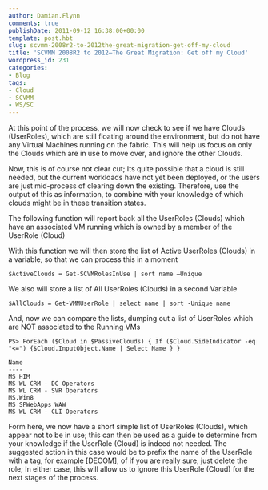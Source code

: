 ```yaml
---
author: Damian.Flynn
comments: true
publishDate: 2011-09-12 16:38:00+00:00
template: post.hbt
slug: scvmm-2008r2-to-2012the-great-migration-get-off-my-cloud
title: 'SCVMM 2008R2 to 2012–The Great Migration: Get off my Cloud'
wordpress_id: 231
categories:
- Blog
tags:
- Cloud
- SCVMM
- WS/SC
---
```


At this point of the process, we will now check to see if we have Clouds (UserRoles), which are still floating around the environment, but do not have any Virtual Machines running on the fabric. This will help us focus on only the Clouds which are in use to move over, and ignore the other Clouds.

Now, this is of course not clear cut; Its quite possible that a cloud is still needed, but the current workloads have not yet been deployed, or the users are just mid-process of clearing down the existing. Therefore, use the output of this as information, to combine with your knowledge of which clouds might be in these transition states.

The following function will report back all the UserRoles (Clouds) which have an associated VM running which is owned by a member of the UserRole (Cloud)

With this function we will then store the list of Active UserRoles (Clouds) in a variable, so that we can process this in a moment
    
    $ActiveClouds = Get-SCVMRolesInUse | sort name –Unique




We also will store a list of All UserRoles (Clouds) in a second Variable
    
    $AllClouds = Get-VMMUserRole | select name | sort -Unique name




And, now we can compare the lists, dumping out a list of UserRoles which are NOT associated to the Running VMs
    
    PS> ForEach ($Cloud in $PassiveClouds) { If ($Cloud.SideIndicator -eq "<=") {$Cloud.InputObject.Name | Select Name } }
    
    Name
    ----
    MS HIM
    MS WL CRM - DC Operators
    MS WL CRM - SVR Operators
    MS.Win8
    MS SPWebApps WAW
    MS WL CRM - CLI Operators




Form here, we now have a short simple list of UserRoles (Clouds), which appear not to be in use; this can then be used as a guide to determine from your knowledge if the UserRole (Cloud) is indeed not needed. The suggested action in this case would be to prefix the name of the UserRole with a tag, for example [DECOM], of if you are really sure, just delete the role; In either case, this will allow us to ignore this UserRole (Cloud) for the next stages of the process.
